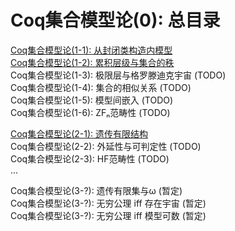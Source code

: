 # Coq集合模型论(0): 总目录

[Coq集合模型论(1-1): 从封闭类构造内模型](https://zhuanlan.zhihu.com/p/518762344)  
[Coq集合模型论(1-2): 累积层级与集合的秩](https://zhuanlan.zhihu.com/p/521339639)  
Coq集合模型论(1-3): 极限层与格罗滕迪克宇宙 (TODO)  
Coq集合模型论(1-4): 集合的相似关系 (TODO)  
Coq集合模型论(1-5): 模型间嵌入 (TODO)  
Coq集合模型论(1-6): ZFₙ范畴性 (TODO)  

[Coq集合模型论(2-1): 遗传有限结构]()  
Coq集合模型论(2-2): 外延性与可判定性 (TODO)  
Coq集合模型论(2-3): HF范畴性 (TODO)  
...  

Coq集合模型论(3-?): 遗传有限集与ω (暂定)  
Coq集合模型论(3-?): 无穷公理 iff 存在宇宙 (暂定)  
Coq集合模型论(3-?): 无穷公理 iff 模型可数 (暂定)  
